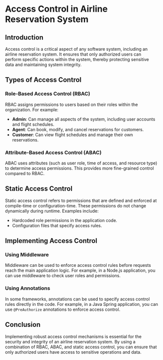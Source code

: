 # Access Control in Airline Reservation System

## Introduction
Access control is a critical aspect of any software system, including an airline reservation system. It ensures that only authorized users can perform specific actions within the system, thereby protecting sensitive data and maintaining system integrity.

## Types of Access Control

### Role-Based Access Control (RBAC)
RBAC assigns permissions to users based on their roles within the organization. For example:
- **Admin**: Can manage all aspects of the system, including user accounts and flight schedules.
- **Agent**: Can book, modify, and cancel reservations for customers.
- **Customer**: Can view flight schedules and manage their own reservations.

### Attribute-Based Access Control (ABAC)
ABAC uses attributes (such as user role, time of access, and resource type) to determine access permissions. This provides more fine-grained control compared to RBAC.

## Static Access Control
Static access control refers to permissions that are defined and enforced at compile-time or configuration-time. These permissions do not change dynamically during runtime. Examples include:
- Hardcoded role permissions in the application code.
- Configuration files that specify access rules.

## Implementing Access Control

### Using Middleware
Middleware can be used to enforce access control rules before requests reach the main application logic. For example, in a Node.js application, you can use middleware to check user roles and permissions.

### Using Annotations
In some frameworks, annotations can be used to specify access control rules directly in the code. For example, in a Java Spring application, you can use `@PreAuthorize` annotations to enforce access control.

## Conclusion
Implementing robust access control mechanisms is essential for the security and integrity of an airline reservation system. By using a combination of RBAC, ABAC, and static access control, you can ensure that only authorized users have access to sensitive operations and data.
